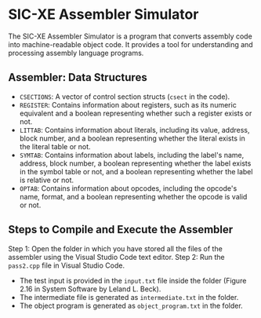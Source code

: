 # SIC-XE Assembler Simulator

The SIC-XE Assembler Simulator is a program that converts assembly code into machine-readable object code. It provides a tool for understanding and processing assembly language programs.

## Assembler: Data Structures

- `CSECTIONS`: A vector of control section structs (`csect` in the code).
- `REGISTER`: Contains information about registers, such as its numeric equivalent and a boolean representing whether such a register exists or not.
- `LITTAB`: Contains information about literals, including its value, address, block number, and a boolean representing whether the literal exists in the literal table or not.
- `SYMTAB`: Contains information about labels, including the label's name, address, block number, a boolean representing whether the label exists in the symbol table or not, and a boolean representing whether the label is relative or not.
- `OPTAB`: Contains information about opcodes, including the opcode's name, format, and a boolean representing whether the opcode is valid or not.

## Steps to Compile and Execute the Assembler

Step 1: Open the folder in which you have stored all the files of the assembler using the Visual Studio Code text editor.
Step 2: Run the `pass2.cpp` file in Visual Studio Code.
   - The test input is provided in the `input.txt` file inside the folder (Figure 2.16 in System Software by Leland L. Beck).
   - The intermediate file is generated as `intermediate.txt` in the folder.
   - The object program is generated as `object_program.txt` in the folder.
